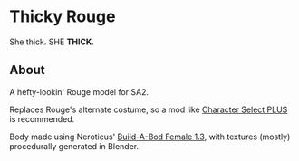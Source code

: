 # Thicky Rouge 
She thick. SHE **THICK**.

## About
A hefty-lookin' Rouge model for SA2.

Replaces Rouge's alternate costume, so a mod like [Character Select PLUS](https://gamebanana.com/guis/35023) is recommended.

Body made using Neroticus' [Build-A-Bod Female 1.3](https://smutba.se/project/21/), with textures (mostly) procedurally generated in Blender. 
